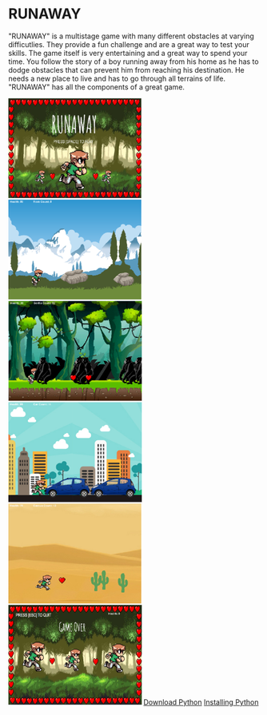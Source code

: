 # RUNAWAY
<p> "RUNAWAY" is a multistage game with many different obstacles at varying difficutlies. They provide a fun challenge and are a great way to test your skills. The game itself is very entertaining and a great way to spend your time. You follow the story of a boy running away from his home as he has to dodge obstacles that can prevent him from reaching his destination. He needs a new place to live and has to go through all terrains of life. "RUNAWAY" has all the components of a great game.<p/>
<img src="https://github.com/jwang92805/RUNAWAY/blob/master/Screenshot%201.PNG" height="200px" onclick="alert('Go Away')">
<img src="https://github.com/jwang92805/RUNAWAY/blob/master/Screenshot%202.PNG" height="200px" onclick="alert('Go Away')">
<img src="https://github.com/jwang92805/RUNAWAY/blob/master/Screenshot%203.PNG" height="200px" onclick="alert('Go Away')">
<img src="https://github.com/jwang92805/RUNAWAY/blob/master/Screenshot%205.PNG" height="200px" onclick="alert('Go Away')">
<img src="https://github.com/jwang92805/RUNAWAY/blob/master/Screenshot%206.PNG" height="200px" onclick="alert('Go Away')">
<img src="https://github.com/jwang92805/RUNAWAY/blob/master/Screenshot%204.PNG" height="200px" onclick="alert('Go Away')">
<a href="https://www.python.org/downloads/">Download Python</a>
<a href="https://www.youtube.com/watch?v=_GikMdhAhv0&feature=youtu.be">Installing Python</a>
